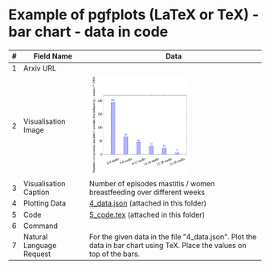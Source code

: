 # Example of pgfplots (LaTeX or TeX) - bar chart - data in code

| # | Field Name               | Data                             |
|---|--------------------------|----------------------------------|
| 1 | Arxiv URL                |                                  |
| 2 | Visualisation Image      | <img src="./2_visualisation_image.png" width="200" height="200">|
| 3 | Visualisation Caption    | Number of episodes mastitis / women breastfeeding over different weeks |
| 4 | Plotting Data            | [4_data.json](./4_data.json) (attached in this folder)     |
| 5 | Code                     | [5_code.tex](./5_code.tex) (attached in this folder)         |
| 6 | Command                  |            |
| 7 | Natural Language Request | For the given data in the file "4_data.json". Plot the data in bar chart using TeX. Place the values on top of the bars.|